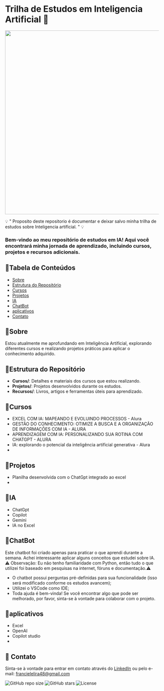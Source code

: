 # Trilha de Estudos em Inteligencia Artificial 🧠


<p align="center">
  <img src="https://s2.ezgif.com/tmp/ezgif-2-b67cb40b69.gif" width="600px">
</p>

 💡 " Proposito deste repositorio é documentar e deixar salvo minha trilha de estudos sobre Inteligencia artificial. " 💡

### Bem-vindo ao meu repositório de estudos em IA! Aqui você encontrará minha jornada de aprendizado, incluindo cursos, projetos e recursos adicionais.

## 📍Tabela de Conteúdos
- [Sobre](#sobre)
- [Estrutura do Repositório](#estrutura-do-repositório)
- [Cursos](#cursos)
- [Projetos](#projetos)
- [IA](#IA)
- [ChatBot](#ChatBot)
-  [aplicativos](#APP)
- [Contato](#contato)

## 📍Sobre
Estou atualmente me aprofundando em Inteligência Artificial, explorando diferentes cursos e realizando projetos práticos para aplicar o conhecimento adquirido.

## 📍Estrutura do Repositório
- **Cursos/**: Detalhes e materiais dos cursos que estou realizando.
- **Projetos/**: Projetos desenvolvidos durante os estudos.
- **Recursos/**: Livros, artigos e ferramentas úteis para aprendizado.

## 📍Cursos
- EXCEL COM IA: MAPEANDO E EVOLUINDO PROCESSOS - Alura
- GESTÃO DO CONHECIMENTO: OTIMIZE A BUSCA E A ORGANIZAÇÃO DE INFORMAÇÕES COM IA - ALURA
- APRENDIZAGEM COM IA: PERSONALIZANDO SUA ROTINA COM CHATGPT - ALURA
- IA: explorando o potencial da inteligência artificial generativa - Alura
- 

## 📍Projetos
- Planilha desenvolvida com o ChatGpt integrado ao excel
- 

## 📍IA
- ChatGpt
- Copilot
- Gemini
- IA no Excel

## 📍ChatBot
Este chatbot foi criado apenas para praticar o que aprendi durante a semana. Achei interessante aplicar alguns conceitos que estudei sobre IA.
 ⚠️ Observação: Eu não tenho familiaridade com Python, então tudo o que utilizei foi baseado em pesquisas na internet, fóruns e documentação.⚠️
- O chatbot possui perguntas pré-definidas para sua funcionalidade (isso será modificado conforme os estudos avancem);
- Utilizei o VSCode como IDE;
- Toda ajuda é bem-vinda! Se você encontrar algo que pode ser melhorado, por favor, sinta-se à vontade para colaborar com o projeto.
 

## 📍aplicativos
- Excel
- OpenAI
- Copilot studio
- 

## 📲 Contato
Sinta-se à vontade para entrar em contato através do [LinkedIn](www.linkedin.com/in/franciele-lira) ou pelo e-mail: francielelira48@gmail.com



![GitHub repo size](https://img.shields.io/github/repo-size/franciele-lira/Trilha-de-Estudos-em-Intelig-ncia-Artificial)
![GitHub stars](https://img.shields.io/github/stars/franciele-lira/Trilha-de-Estudos-em-Intelig-ncia-Artificial)
![License](https://img.shields.io/github/license/franciele-lira/Trilha-de-Estudos-em-Intelig-ncia-Artificial)
